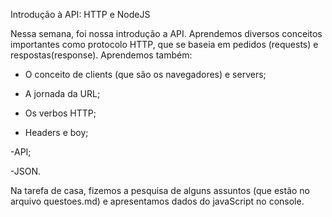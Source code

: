  Introdução à API: HTTP e NodeJS

 Nessa semana, foi nossa introdução a API. Aprendemos diversos conceitos importantes
 como protocolo HTTP, que se baseia em pedidos (requests) e respostas(response). Aprendemos também:

 - O conceito de clients (que são os navegadores) e servers;

 - A jornada da URL;

 - Os verbos HTTP;

 - Headers e boy;

 -API;

 -JSON.

 Na tarefa de casa, fizemos a pesquisa de alguns assuntos (que estão no arquivo questoes.md) e
 apresentamos dados do javaScript no console.